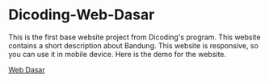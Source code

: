 # Dicoding-Web-Dasar
This is the first base website project from Dicoding's program. This website contains a short description about Bandung. This website is responsive, so you can use it in mobile device. Here is the demo for the website.

[Web Dasar](https://raw.githack.com/price220903/Dicoding-Web-Dasar/main/index.html)
